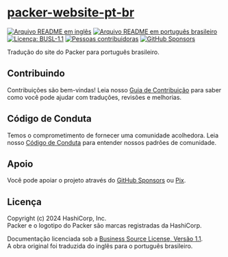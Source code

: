 # [packer-website-pt-br][page]

[![Arquivo README em inglês][badge-readme-en]][readme-en]
[![Arquivo README em português brasileiro][badge-readme-pt-br]][readme-pt-br]
[![Licença: BUSL-1.1][badge-license]][license]
[![Pessoas contribuidoras][badge-contributors]][contributors]
[![GitHub Sponsors][badge-github-sponsors]][github-sponsors]

Tradução do site do Packer para português brasileiro.

## Contribuindo

Contribuições são bem-vindas!
Leia nosso [Guia de Contribuição][contributing] para saber como você pode ajudar
com traduções, revisões e melhorias.

## Código de Conduta

Temos o comprometimento de fornecer uma comunidade acolhedora.
Leia nosso [Código de Conduta][code-of-conduct] para entender nossos padrões de
comunidade.

## Apoio

Você pode apoiar o projeto através do [GitHub Sponsors][github-sponsors] ou
[Pix][sponsor].

## Licença

Copyright (c) 2024 HashiCorp, Inc.<br>
Packer e o logotipo do Packer são marcas registradas da HashiCorp.

Documentação licenciada sob a
[Business Source License, Versão 1.1][license].<br>
A obra original foi traduzida do inglês para o português brasileiro.

[badge-contributors]: https://img.shields.io/github/contributors/docsdevbr/packer-website-pt-br

[badge-github-sponsors]: https://img.shields.io/github/sponsors/docsdevbr

[badge-license]: https://img.shields.io/badge/license-BUSL--1.1-green

[badge-readme-en]: https://img.shields.io/badge/lang-en-blue

[badge-readme-pt-br]: https://img.shields.io/badge/lang-pt--br-blue

[code-of-conduct]: https://github.com/docsdevbr/.github/blob/main/CODE_OF_CONDUCT.md

[contributing]: https://github.com/docsdevbr/.github/blob/main/CONTRIBUTING.md

[contributors]: https://github.com/docsdevbr/packer-website-pt-br/graphs/contributors

[github-sponsors]: https://github.com/sponsors/docsdevbr

[license]: LICENSE

[page]: https://pt.docs.dev.br/p/packer/

[readme-en]: README.EN.md

[readme-pt-br]: README.md

[sponsor]: https://pt.docs.dev.br/sponsor
